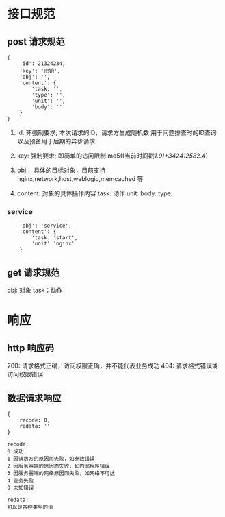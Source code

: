 # 接口规范

## post 请求规范
    {
        'id': 21324234,
        'key': '密钥',
        'obj': '',
        'content': {
            'task: '',
            'type': '',
            'unit': '',
            'body': ''
        }
    }

1. id:
    非强制要求;
    本次请求的ID，请求方生成随机数
    用于问题排查时的ID查询
    以及预备用于后期的异步请求

2. key:
    强制要求;
    即简单的访问限制
    md5((当前时间戳*1.9)+34241258*2.4)

3. obj：
    具体的目标对象，目前支持 nginx,network,host,weblogic,memcached 等

4. content:
    对象的具体操作内容
    task: 动作
    unit:
    body:
    type:

### service
        'obj': 'service',
        'content': {
            'task: 'start',
            'unit' 'nginx'
        }


## get 请求规范
obj: 对象
task：动作

# 响应
## http 响应码
200: 请求格式正确，访问权限正确，并不能代表业务成功
404: 请求格式错误或访问权限错误

## 数据请求响应
    {
        recode: 0,
        redata: ''
    }

    recode:
    0 成功
    1 因请求方的原因而失败，如参数错误
    2 因服务器端的原因而失败，如内部程序错误
    3 因服务器端的网络原因而失败，如网络不可达
    4 业务失败
    9 未知错误

    redata:
    可以是各种类型的值
